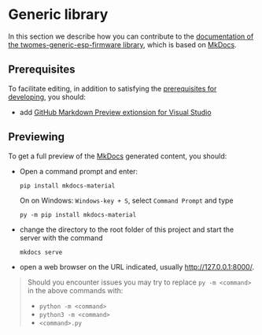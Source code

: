 # Generic library

In this section we describe how you can contribute to the [documentation of the twomes-generic-esp-firmware library](https://github.com/energietransitie/twomes-generic-esp-firmware/tree/main/docs), which is based on [MkDocs](https://www.mkdocs.org/).

## Prerequisites

To facilitate editing, in addition to satisfying the [prerequisites for developing](../starting/prerequisites.md), you should:

* add [GitHub Markdown Preview extionsion for Visual Studio](https://marketplace.visualstudio.com/items?itemName=bierner.github-markdown-preview)
   
## Previewing

To get a full preview of the [MkDocs](https://www.mkdocs.org/) generated content, you should:

* Open a command prompt and enter:
	```shell
	pip install mkdocs-material
	```
    On on Windows: `Windows-key + S`, select `Command Prompt` and type
    ```shell
	py -m pip install mkdocs-material
	```
* change the directory to the root folder of this project and start the server with the command
    ```shell
    mkdocs serve
    ```
* open a web browser on the URL indicated, usually http://127.0.0.1:8000/.

> Should you encounter issues you may try to replace `py -m <command>` in the above commands with:
>
> - `python -m <command>` 
> - `python3 -m <command>`
> - `<command>.py`
